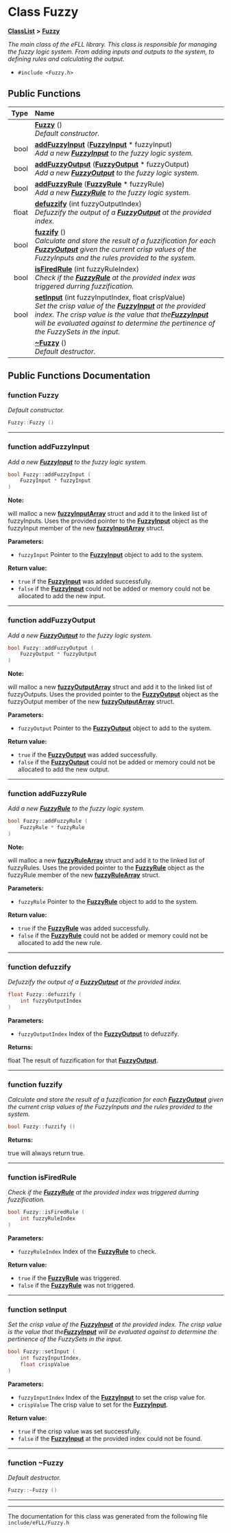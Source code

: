 

# Class Fuzzy



[**ClassList**](annotated.md) **>** [**Fuzzy**](class_fuzzy.md)



_The main class of the eFLL library. This class is responsible for managing the fuzzy logic system. From adding inputs and outputs to the system, to defining rules and calculating the output._ 

* `#include <Fuzzy.h>`





































## Public Functions

| Type | Name |
| ---: | :--- |
|   | [**Fuzzy**](#function-fuzzy) () <br>_Default constructor._  |
|  bool | [**addFuzzyInput**](#function-addfuzzyinput) ([**FuzzyInput**](class_fuzzy_input.md) \* fuzzyInput) <br>_Add a new_ [_**FuzzyInput**_](class_fuzzy_input.md) _to the fuzzy logic system._ |
|  bool | [**addFuzzyOutput**](#function-addfuzzyoutput) ([**FuzzyOutput**](class_fuzzy_output.md) \* fuzzyOutput) <br>_Add a new_ [_**FuzzyOutput**_](class_fuzzy_output.md) _to the fuzzy logic system._ |
|  bool | [**addFuzzyRule**](#function-addfuzzyrule) ([**FuzzyRule**](class_fuzzy_rule.md) \* fuzzyRule) <br>_Add a new_ [_**FuzzyRule**_](class_fuzzy_rule.md) _to the fuzzy logic system._ |
|  float | [**defuzzify**](#function-defuzzify) (int fuzzyOutputIndex) <br>_Defuzzify the output of a_ [_**FuzzyOutput**_](class_fuzzy_output.md) _at the provided index._ |
|  bool | [**fuzzify**](#function-fuzzify) () <br>_Calculate and store the result of a fuzzification for each_ [_**FuzzyOutput**_](class_fuzzy_output.md) _given the current crisp values of the FuzzyInputs and the rules provided to the system._ |
|  bool | [**isFiredRule**](#function-isfiredrule) (int fuzzyRuleIndex) <br>_Check if the_ [_**FuzzyRule**_](class_fuzzy_rule.md) _at the provided index was triggered durring fuzzification._ |
|  bool | [**setInput**](#function-setinput) (int fuzzyInputIndex, float crispValue) <br>_Set the crisp value of the_ [_**FuzzyInput**_](class_fuzzy_input.md) _at the provided index. The crisp value is the value that the_[_**FuzzyInput**_](class_fuzzy_input.md) _will be evaluated against to determine the pertinence of the FuzzySets in the input._ |
|   | [**~Fuzzy**](#function-fuzzy) () <br>_Default destructor._  |




























## Public Functions Documentation




### function Fuzzy 

_Default constructor._ 
```C++
Fuzzy::Fuzzy () 
```




<hr>



### function addFuzzyInput 

_Add a new_ [_**FuzzyInput**_](class_fuzzy_input.md) _to the fuzzy logic system._
```C++
bool Fuzzy::addFuzzyInput (
    FuzzyInput * fuzzyInput
) 
```





**Note:**

will malloc a new [**fuzzyInputArray**](structfuzzy_input_array.md) struct and add it to the linked list of fuzzyInputs. Uses the provided pointer to the [**FuzzyInput**](class_fuzzy_input.md) object as the fuzzyInput member of the new [**fuzzyInputArray**](structfuzzy_input_array.md) struct.




**Parameters:**


* `fuzzyInput` Pointer to the [**FuzzyInput**](class_fuzzy_input.md) object to add to the system. 



**Return value:**


* `true` if the [**FuzzyInput**](class_fuzzy_input.md) was added successfully. 
* `false` if the [**FuzzyInput**](class_fuzzy_input.md) could not be added or memory could not be allocated to add the new input. 




        

<hr>



### function addFuzzyOutput 

_Add a new_ [_**FuzzyOutput**_](class_fuzzy_output.md) _to the fuzzy logic system._
```C++
bool Fuzzy::addFuzzyOutput (
    FuzzyOutput * fuzzyOutput
) 
```





**Note:**

will malloc a new [**fuzzyOutputArray**](structfuzzy_output_array.md) struct and add it to the linked list of fuzzyOutputs. Uses the provided pointer to the [**FuzzyOutput**](class_fuzzy_output.md) object as the fuzzyOutput member of the new [**fuzzyOutputArray**](structfuzzy_output_array.md) struct.




**Parameters:**


* `fuzzyOutput` Pointer to the [**FuzzyOutput**](class_fuzzy_output.md) object to add to the system. 



**Return value:**


* `true` if the [**FuzzyOutput**](class_fuzzy_output.md) was added successfully. 
* `false` if the [**FuzzyOutput**](class_fuzzy_output.md) could not be added or memory could not be allocated to add the new output. 




        

<hr>



### function addFuzzyRule 

_Add a new_ [_**FuzzyRule**_](class_fuzzy_rule.md) _to the fuzzy logic system._
```C++
bool Fuzzy::addFuzzyRule (
    FuzzyRule * fuzzyRule
) 
```





**Note:**

will malloc a new [**fuzzyRuleArray**](structfuzzy_rule_array.md) struct and add it to the linked list of fuzzyRules. Uses the provided pointer to the [**FuzzyRule**](class_fuzzy_rule.md) object as the fuzzyRule member of the new [**fuzzyRuleArray**](structfuzzy_rule_array.md) struct.




**Parameters:**


* `fuzzyRule` Pointer to the [**FuzzyRule**](class_fuzzy_rule.md) object to add to the system. 



**Return value:**


* `true` if the [**FuzzyRule**](class_fuzzy_rule.md) was added successfully. 
* `false` if the [**FuzzyRule**](class_fuzzy_rule.md) could not be added or memory could not be allocated to add the new rule. 




        

<hr>



### function defuzzify 

_Defuzzify the output of a_ [_**FuzzyOutput**_](class_fuzzy_output.md) _at the provided index._
```C++
float Fuzzy::defuzzify (
    int fuzzyOutputIndex
) 
```





**Parameters:**


* `fuzzyOutputIndex` Index of the [**FuzzyOutput**](class_fuzzy_output.md) to defuzzify. 



**Returns:**

float The result of fuzzification for that [**FuzzyOutput**](class_fuzzy_output.md). 





        

<hr>



### function fuzzify 

_Calculate and store the result of a fuzzification for each_ [_**FuzzyOutput**_](class_fuzzy_output.md) _given the current crisp values of the FuzzyInputs and the rules provided to the system._
```C++
bool Fuzzy::fuzzify () 
```





**Returns:**

true will always return true. 





        

<hr>



### function isFiredRule 

_Check if the_ [_**FuzzyRule**_](class_fuzzy_rule.md) _at the provided index was triggered durring fuzzification._
```C++
bool Fuzzy::isFiredRule (
    int fuzzyRuleIndex
) 
```





**Parameters:**


* `fuzzyRuleIndex` Index of the [**FuzzyRule**](class_fuzzy_rule.md) to check. 



**Return value:**


* `true` if the [**FuzzyRule**](class_fuzzy_rule.md) was triggered. 
* `false` if the [**FuzzyRule**](class_fuzzy_rule.md) was not triggered. 




        

<hr>



### function setInput 

_Set the crisp value of the_ [_**FuzzyInput**_](class_fuzzy_input.md) _at the provided index. The crisp value is the value that the_[_**FuzzyInput**_](class_fuzzy_input.md) _will be evaluated against to determine the pertinence of the FuzzySets in the input._
```C++
bool Fuzzy::setInput (
    int fuzzyInputIndex,
    float crispValue
) 
```





**Parameters:**


* `fuzzyInputIndex` Index of the [**FuzzyInput**](class_fuzzy_input.md) to set the crisp value for. 
* `crispValue` The crisp value to set for the [**FuzzyInput**](class_fuzzy_input.md). 



**Return value:**


* `true` if the crisp value was set successfully. 
* `false` if the [**FuzzyInput**](class_fuzzy_input.md) at the provided index could not be found. 




        

<hr>



### function ~Fuzzy 

_Default destructor._ 
```C++
Fuzzy::~Fuzzy () 
```




<hr>

------------------------------
The documentation for this class was generated from the following file `include/eFLL/Fuzzy.h`

